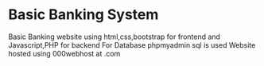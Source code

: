# Basic Banking System
Basic Banking website using html,css,bootstrap for frontend and Javascript,PHP for backend
For Database phpmyadmin sql is used
Website hosted using 000webhost at .com